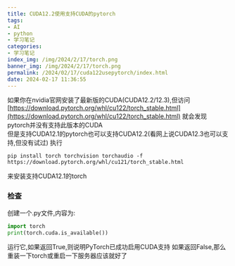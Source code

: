 ```yaml
---
title: CUDA12.2使用支持CUDA的pytorch
tags:
- AI
- python
- 学习笔记
categories: 
- 学习笔记
index_img: /img/2024/2/17/torch.png
banner_img: /img/2024/2/17/torch.png
permalink: /2024/02/17/cuda122usepytorch/index.html
date: 2024-02-17 11:36:55
---
```

如果你在nvidia官网安装了最新版的CUDA(CUDA12.2/12.3),但访问 [https://download.pytorch.org/whl/cu122/torch_stable.html](https://download.pytorch.org/whl/cu122/torch_stable.html) 就会发现pytorch并没有支持此版本的CUDA       
但是支持CUDA12.1的pytorch也可以支持CUDA12.2(看网上说CUDA12.3也可以支持,但没有试过) 
执行    
```shell
pip install torch torchvision torchaudio -f https://download.pytorch.org/whl/cu121/torch_stable.html
```
来安装支持CUDA12.1的torch
### 检查
创建一个.py文件,内容为:
```python
import torch
print(torch.cuda.is_available())
```
运行它,如果返回True,则说明PyTorch已成功启用CUDA支持
如果返回False,那么重装一下torch或重启一下服务器应该就好了